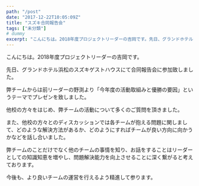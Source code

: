 ```yaml
---
path: "/post"
date: "2017-12-22T10:05:09Z"
title: "スズキ合同報告会"
tags: ["未分類"]
# dummy
excerpt: "こんにちは。2018年度プロジェクトリーダーの吉岡です。先日、グランドホテル浜松のスズキゲストハウスにて合同報告会に参加致しました。弊チームからは前リーダーの野渕より「今年度の活動取組みと優勝の要因..."
---
```


[](22-1.jpg)こんにちは。2018年度プロジェクトリーダーの吉岡です。

先日、グランドホテル浜松のスズキゲストハウスにて合同報告会に参加致しました。

弊チームからは前リーダーの野渕より「今年度の活動取組みと優勝の要因」というテーマでプレゼンを致しました。

他校の方々をはじめ、弊チームの活動について多くのご質問を頂きました。

また、他校の方々とのディスカッションでは各チームが抱える問題に関しまして、どのような解決方法があるか、どのようにすればチームが良い方向に向かうかなどを話し合いました。

弊チームのことだけでなく他のチームの事情を知り、お話をすることはリーダーとしての知識知恵を増やし、問題解決能力を向上させることに深く繋がると考えております。

今後も、より良いチームの運営を行えるよう精進して参ります。